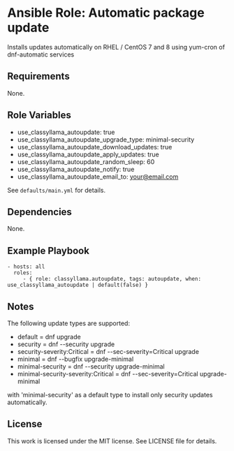 # Ansible Role: Automatic package update

Installs updates automatically on RHEL / CentOS 7 and 8 using yum-cron of dnf-automatic services

## Requirements

None.

## Role Variables

 - use_classyllama_autoupdate: true
 - use_classyllama_autoupdate_upgrade_type: minimal-security
 - use_classyllama_autoupdate_download_updates: true
 - use_classyllama_autoupdate_apply_updates: true
 - use_classyllama_autoupdate_random_sleep: 60
 - use_classyllama_autoupdate_notify:  true
 - use_classyllama_autoupdate_email_to: your@email.com

See `defaults/main.yml` for details.

## Dependencies

None.

## Example Playbook

    - hosts: all
      roles:
         - { role: classyllama.autoupdate, tags: autoupdate, when: use_classyllama_autoupdate | default(false) }

## Notes

The following update types are supported:

  - default                            = dnf upgrade
  - security                           = dnf --security upgrade
  - security-severity:Critical         = dnf --sec-severity=Critical upgrade
  - minimal                            = dnf --bugfix upgrade-minimal
  - minimal-security                   = dnf --security upgrade-minimal
  - minimal-security-severity:Critical = dnf --sec-severity=Critical upgrade-minimal

with 'minimal-security' as a default type to install only security updates automatically.

## License

This work is licensed under the MIT license. See LICENSE file for details.

